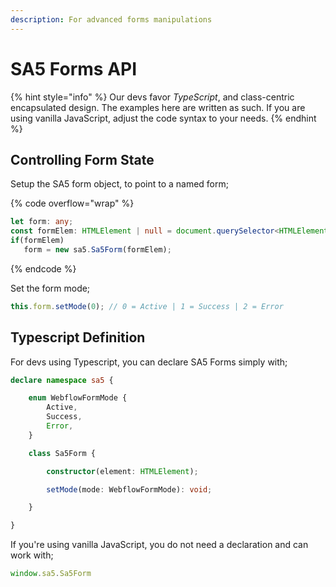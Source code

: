 ```yaml
---
description: For advanced forms manipulations
---
```


# SA5 Forms API

{% hint style="info" %}
Our devs favor _TypeScript_, and class-centric encapsulated design. The examples here are written as such. If you are using vanilla JavaScript, adjust the code syntax to your needs.
{% endhint %}

## Controlling Form State

Setup the SA5 form object, to point to a named form;&#x20;

{% code overflow="wrap" %}
```typescript
let form: any; 
const formElem: HTMLElement | null = document.querySelector<HTMLElement>("[wfu-form='your-form-name']"); 
if(formElem)
   form = new sa5.Sa5Form(formElem); 
```
{% endcode %}

Set the form mode;

```typescript
this.form.setMode(0); // 0 = Active | 1 = Success | 2 = Error
```







## Typescript Definition

For devs using Typescript, you can declare SA5 Forms simply with;&#x20;

```typescript
declare namespace sa5 {

    enum WebflowFormMode {
        Active,
        Success,
        Error,
    }

    class Sa5Form {

        constructor(element: HTMLElement);

        setMode(mode: WebflowFormMode): void; 

    }

}
```

If you're using vanilla JavaScript, you do not need a declaration and can work with;

```javascript
window.sa5.Sa5Form
```

